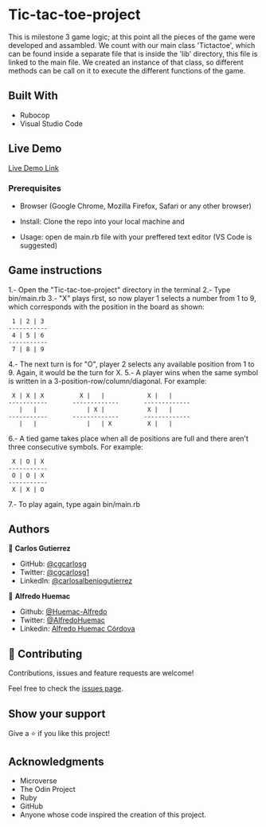 # Tic-tac-toe-project
This is milestone 3 game logic; at this point all the pieces of the game were developed and assambled. We count with our main class 'Tictactoe', which can be found inside a separate file that is
inside the 'lib' directory, this file is linked to the main file. We created an instance of that class, so different methods can be call on it to execute the different functions of the game.

## Built With
- Rubocop
- Visual Studio Code

## Live Demo

[Live Demo Link]()

### Prerequisites

- Browser (Google Chrome, Mozilla Firefox, Safari or any other browser)

- Install: Clone the repo into your local machine and 

- Usage: open de main.rb file with your preffered text editor (VS Code is suggested)

## Game instructions

1.- Open the "Tic-tac-toe-project" directory in the terminal
2.- Type bin/main.rb
3.- "X" plays first, so now player 1 selects a number from 1 to 9, which corresponds with the position in the board as shown:
	
	 1 | 2 | 3
	-----------
	 4 | 5 | 6
	-----------
	 7 | 8 | 9

4.- The next turn is for "O", player 2 selects any available position from 1 to 9. Again, it would be the turn for X.
5.- A player wins when the same symbol is written in a 3-position-row/column/diagonal. For example:

	 X | X | X          X |   |            X |   |   
	-----------       -------------       -------------
	   |   |              | X |            X |   |  
	-----------       -------------       -------------
	   |   |              |   | X          X |   |  

6.- A tied game takes place when all de positions are full and there aren't three consecutive symbols. For example:

	 X | O | X
	-----------
	 O | O | X
	-----------
	 X | X | O

7.- To play again, type again bin/main.rb

## Authors

👤 **Carlos Gutierrez**
- GitHub: [@cgcarlosg](https://github.com/cgcarlosg)
- Twitter: [@cgcarlosg1](https://twitter.com/cgcarlosg1)
- LinkedIn: [@carlosalbeniogutierrez](https://linkedin.com/in/carlosalbeniogutierrez)

👤 **Alfredo Huemac**

- Github: [@Huemac-Alfredo](https://github.com/Huemac-Alfredo)
- Twitter: [@AlfredoHuemac](https://twitter.com/AlfredoHuemac)
- Linkedin: [Alfredo Huemac Córdova](https://www.linkedin.com/in/alfredo-huemac-c%C3%B3rdova-173b481b2/)

## 🤝 Contributing

Contributions, issues and feature requests are welcome!

Feel free to check the [issues page](https://github.com/Huemac-Alfredo/HTML-CSS-capstone-project/issues).

## Show your support

Give a ⭐️ if you like this project!

## Acknowledgments

- Microverse
- The Odin Project
- Ruby
- GitHub
- Anyone whose code inspired the creation of this project. 
